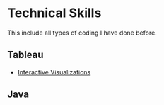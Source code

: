 # Technical Skills
This include all types of coding I have done before.<br/>

## Tableau
- [Interactive Visualizations]()<br/>

## Java
